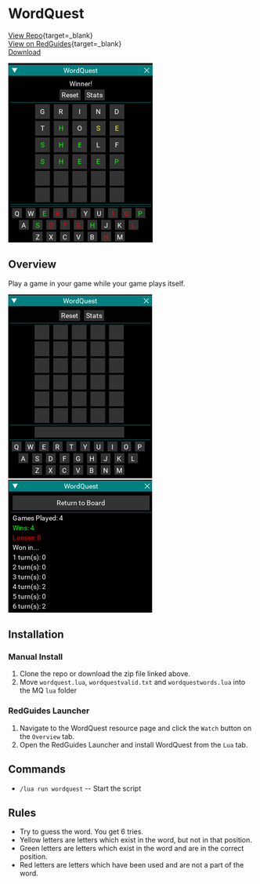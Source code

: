 # WordQuest

[View Repo](https://github.com/aquietone/wordquest){target=_blank}  
[View on RedGuides](https://www.redguides.com/community/resources/wordquest.2455/){target=_blank}  
[Download](https://github.com/aquietone/wordquest/-/archive/main/wordquest-main.zip)  

![](../images/wordquest/wordquest.png)

## Overview

Play a game in your game while your game plays itself.

![](../images/wordquest/board.png)
![](../images/wordquest/stats.png)

## Installation

### Manual Install

1. Clone the repo or download the zip file linked above.
2. Move `wordquest.lua`, `wordquestvalid.txt` and `wordquestwords.lua` into the MQ `lua` folder

### RedGuides Launcher

1. Navigate to the WordQuest resource page and click the `Watch` button on the `Overview` tab.  
2. Open the RedGuides Launcher and install WordQuest from the `Lua` tab. 

## Commands

- `/lua run wordquest` -- Start the script  

## Rules

- Try to guess the word. You get 6 tries.  
- Yellow letters are letters which exist in the word, but not in that position.  
- Green letters are letters which exist in the word and are in the correct position.  
- Red letters are letters which have been used and are not a part of the word.  